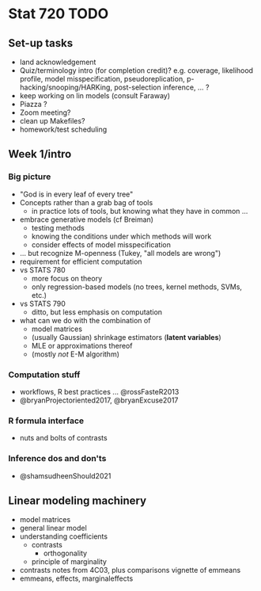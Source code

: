 # Stat 720 TODO

## Set-up tasks

* land acknowledgement
* Quiz/terminology intro (for completion credit)? e.g. coverage, likelihood profile, model misspecification, pseudoreplication, p-hacking/snooping/HARKing, post-selection inference, ... ?
* keep working on lin models (consult Faraway)
* Piazza ?
* Zoom meeting?
* clean up Makefiles?
* homework/test scheduling

## Week 1/intro

### Big picture

* "God is in every leaf of every tree"
* Concepts rather than a grab bag of tools 
   * in practice lots of tools, but knowing what they have in common ...
* embrace generative models (cf Breiman)
    * testing methods
	* knowing the conditions under which methods will work
	* consider effects of model misspecification
* ... but recognize M-openness (Tukey, "all models are wrong")
* requirement for efficient computation
* vs STATS 780
   * more focus on theory
   * only regression-based models (no trees, kernel methods, SVMs, etc.)
* vs STATS 790
   * ditto, but less emphasis on computation
* what can we do with the combination of
   * model matrices
   * (usually Gaussian) shrinkage estimators (**latent variables**)
   * MLE or approximations thereof
   * (mostly *not* E-M algorithm)

### Computation stuff

* workflows, R best practices ...  @rossFasteR2013
* @bryanProjectoriented2017, @bryanExcuse2017

### R formula interface

* nuts and bolts of contrasts

### Inference dos and don'ts

* @shamsudheenShould2021

## Linear modeling machinery

* model matrices
* general linear model
* understanding coefficients
   * contrasts
       * orthogonality
   * principle of marginality
* contrasts notes from 4C03, plus comparisons vignette of emmeans
* emmeans, effects, marginaleffects
